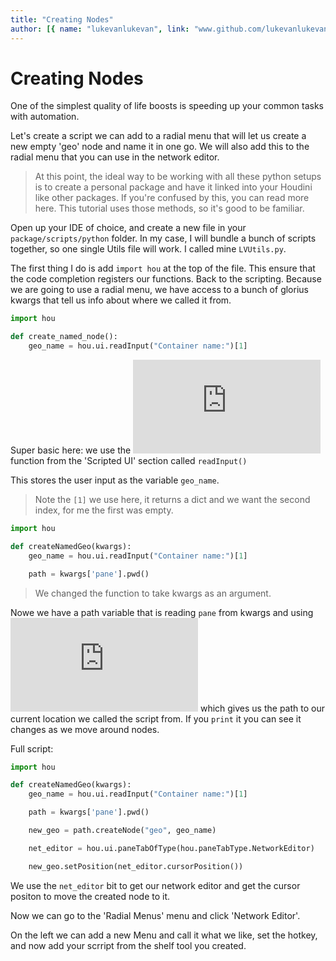 ```yaml
---
title: "Creating Nodes"
author: [{ name: "lukevanlukevan", link: "www.github.com/lukevanlukevan" }]
---
```


# Creating Nodes

One of the simplest quality of life boosts is speeding up your common tasks with automation.

Let's create a script we can add to a radial menu that will let us create a new empty 'geo' node and name it in one go. We will also add this to the radial menu that you can use in the network editor.

> At this point, the ideal way to be working with all these python setups is to create a personal package and have it linked into your Houdini like other packages. If you're confused by this, you can read more here. This tutorial uses those methods, so it's good to be familiar.

Open up your IDE of choice, and create a new file in your `package/scripts/python` folder. In my case, I will bundle a bunch of scripts together, so one single Utils file will work. I called mine `LVUtils.py`.

The first thing I do is add `import hou` at the top of the file. This ensure that the code completion registers our functions.
Back to the scripting. Because we are going to use a radial menu, we have access to a bunch of glorius kwargs that tell us info about where we called it from.

```python
import hou

def create_named_node():
	geo_name = hou.ui.readInput("Container name:")[1]
```

Super basic here: we use the ![hou.ui](https://www.sidefx.com/docs/houdini/hom/hou/ui.html) function from the 'Scripted UI' section called `readInput()`

This stores the user input as the variable `geo_name`.

> Note the `[1]` we use here, it returns a dict and we want the second index, for me the first was empty.

```python
import hou

def createNamedGeo(kwargs):
	geo_name = hou.ui.readInput("Container name:")[1]

	path = kwargs['pane'].pwd()
```

> We changed the function to take kwargs as an argument.

Nowe we have a path variable that is reading `pane` from kwargs and using ![pwd](https://www.sidefx.com/docs/houdini/hom/hou/pwd.html) which gives us the path to our current location we called the script from. If you `print` it you can see it changes as we move around nodes.

Full script:

```python
import hou

def createNamedGeo(kwargs):
	geo_name = hou.ui.readInput("Container name:")[1]

	path = kwargs['pane'].pwd()

	new_geo = path.createNode("geo", geo_name)

	net_editor = hou.ui.paneTabOfType(hou.paneTabType.NetworkEditor)

	new_geo.setPosition(net_editor.cursorPosition())
```

We use the `net_editor` bit to get our network editor and get the cursor positon to move the created node to it.

Now we can go to the 'Radial Menus' menu and click 'Network Editor'.

On the left we can add a new Menu and call it what we like, set the hotkey, and now add your scrript from the shelf tool you created.
